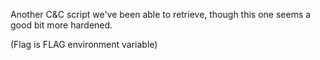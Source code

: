 Another C&C script we've been able to retrieve, though this one seems a good bit more hardened.

(Flag is FLAG environment variable)